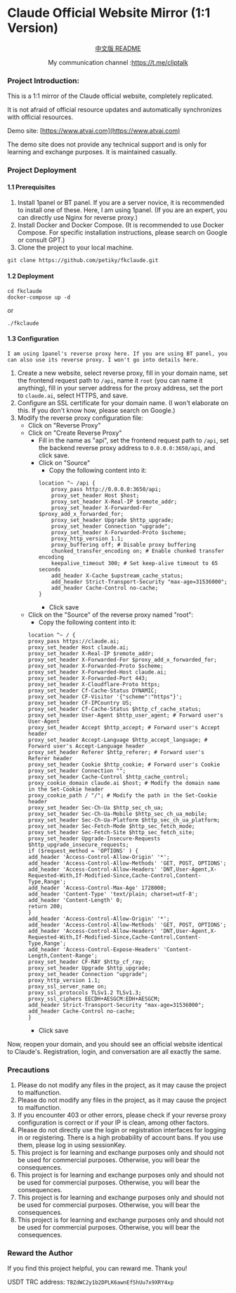 # Claude Official Website Mirror (1:1 Version)

<div align="center">
  <a href="README_zh.md">中文版 README</a>
  </br>
  <p>My communication channel :<a href="https://t.me/cliptalk">https://t.me/cliptalk</a>
</div>

### Project Introduction:

This is a 1:1 mirror of the Claude official website, completely replicated.

It is not afraid of official resource updates and automatically synchronizes with official resources.

Demo site: [https://www.atvai.com](https://www.atvai.com)

The demo site does not provide any technical support and is only for learning and exchange purposes. It is maintained casually.

### Project Deployment

#### 1.1 Prerequisites

1. Install 1panel or BT panel. If you are a server novice, it is recommended to install one of these. Here, I am using 1panel. (If you are an expert, you can directly use Nginx for reverse proxy.)
2. Install Docker and Docker Compose. (It is recommended to use Docker Compose. For specific installation instructions, please search on Google or consult GPT.)
3. Clone the project to your local machine.

```shell
git clone https://github.com/petiky/fkclaude.git
```

#### 1.2 Deployment

```shell
cd fkclaude
docker-compose up -d
```
or
```shell
./fkclaude
```
#### 1.3 Configuration

`I am using 1panel's reverse proxy here. If you are using BT panel, you can also use its reverse proxy. I won't go into details here.`

1. Create a new website, select reverse proxy, fill in your domain name, set the frontend request path to `/api`, name it `root` (you can name it anything), fill in your server address for the proxy address, set the port to `claude.ai`, select HTTPS, and save.
2. Configure an SSL certificate for your domain name. (I won't elaborate on this. If you don't know how, please search on Google.)
3. Modify the reverse proxy configuration file:
    - Click on "Reverse Proxy"
    - Click on "Create Reverse Proxy"
        - Fill in the name as "api", set the frontend request path to `/api`, set the backend reverse proxy address to `0.0.0.0:3650/api`, and click save.
        - Click on "Source"
            - Copy the following content into it:
          ```shell
          location ^~ /api {
              proxy_pass http://0.0.0.0:3650/api;
              proxy_set_header Host $host;
              proxy_set_header X-Real-IP $remote_addr;
              proxy_set_header X-Forwarded-For $proxy_add_x_forwarded_for;
              proxy_set_header Upgrade $http_upgrade;
              proxy_set_header Connection "upgrade";
              proxy_set_header X-Forwarded-Proto $scheme;
              proxy_http_version 1.1;
              proxy_buffering off; # Disable proxy buffering
              chunked_transfer_encoding on; # Enable chunked transfer encoding
              keepalive_timeout 300; # Set keep-alive timeout to 65 seconds
              add_header X-Cache $upstream_cache_status;
              add_header Strict-Transport-Security "max-age=31536000";
              add_header Cache-Control no-cache;
          }
          ```
            - Click save
    - Click on the "Source" of the reverse proxy named "root":
        - Copy the following content into it:
      ```shell
      location ^~ / {
      proxy_pass https://claude.ai;
      proxy_set_header Host claude.ai;
      proxy_set_header X-Real-IP $remote_addr;
      proxy_set_header X-Forwarded-For $proxy_add_x_forwarded_for;
      proxy_set_header X-Forwarded-Proto $scheme;
      proxy_set_header X-Forwarded-Host claude.ai;
      proxy_set_header X-Forwarded-Port 443;
      proxy_set_header X-Cloudflare-Proto https;
      proxy_set_header Cf-Cache-Status DYNAMIC;
      proxy_set_header CF-Visitor '{"scheme":"https"}';
      proxy_set_header CF-IPCountry US;
      proxy_set_header Cf-Cache-Status $http_cf_cache_status;
      proxy_set_header User-Agent $http_user_agent; # Forward user's User-Agent
      proxy_set_header Accept $http_accept; # Forward user's Accept header
      proxy_set_header Accept-Language $http_accept_language; # Forward user's Accept-Language header
      proxy_set_header Referer $http_referer; # Forward user's Referer header
      proxy_set_header Cookie $http_cookie; # Forward user's Cookie
      proxy_set_header Connection "";
      proxy_set_header Cache-Control $http_cache_control;
      proxy_cookie_domain claude.ai $host; # Modify the domain name in the Set-Cookie header
      proxy_cookie_path / "/"; # Modify the path in the Set-Cookie header
      proxy_set_header Sec-Ch-Ua $http_sec_ch_ua;
      proxy_set_header Sec-Ch-Ua-Mobile $http_sec_ch_ua_mobile;
      proxy_set_header Sec-Ch-Ua-Platform $http_sec_ch_ua_platform;
      proxy_set_header Sec-Fetch-Mode $http_sec_fetch_mode;
      proxy_set_header Sec-Fetch-Site $http_sec_fetch_site;
      proxy_set_header Upgrade-Insecure-Requests $http_upgrade_insecure_requests;
      if ($request_method = 'OPTIONS' ) {
      add_header 'Access-Control-Allow-Origin' '*';
      add_header 'Access-Control-Allow-Methods' 'GET, POST, OPTIONS';
      add_header 'Access-Control-Allow-Headers' 'DNT,User-Agent,X-Requested-With,If-Modified-Since,Cache-Control,Content-Type,Range';
      add_header 'Access-Control-Max-Age' 1728000;
      add_header 'Content-Type' 'text/plain; charset=utf-8';
      add_header 'Content-Length' 0;
      return 200;
      }
      add_header 'Access-Control-Allow-Origin' '*';
      add_header 'Access-Control-Allow-Methods' 'GET, POST, OPTIONS';
      add_header 'Access-Control-Allow-Headers' 'DNT,User-Agent,X-Requested-With,If-Modified-Since,Cache-Control,Content-Type,Range';
      add_header 'Access-Control-Expose-Headers' 'Content-Length,Content-Range';
      proxy_set_header CF-RAY $http_cf_ray;
      proxy_set_header Upgrade $http_upgrade;
      proxy_set_header Connection "upgrade";
      proxy_http_version 1.1;
      proxy_ssl_server_name on;
      proxy_ssl_protocols TLSv1.2 TLSv1.3;
      proxy_ssl_ciphers EECDH+AESGCM:EDH+AESGCM;
      add_header Strict-Transport-Security "max-age=31536000";
      add_header Cache-Control no-cache;
      }
      ```
        - Click save

Now, reopen your domain, and you should see an official website identical to Claude's. Registration, login, and conversation are all exactly the same.

### Precautions

1. Please do not modify any files in the project, as it may cause the project to malfunction.
2. Please do not modify any files in the project, as it may cause the project to malfunction.
3. If you encounter 403 or other errors, please check if your reverse proxy configuration is correct or if your IP is clean, among other factors.
4. Please do not directly use the login or registration interfaces for logging in or registering. There is a high probability of account bans. If you use them, please log in using sessionKey.
5. This project is for learning and exchange purposes only and should not be used for commercial purposes. Otherwise, you will bear the consequences.
6. This project is for learning and exchange purposes only and should not be used for commercial purposes. Otherwise, you will bear the consequences.
7. This project is for learning and exchange purposes only and should not be used for commercial purposes. Otherwise, you will bear the consequences.
8. This project is for learning and exchange purposes only and should not be used for commercial purposes. Otherwise, you will bear the consequences.

### Reward the Author

If you find this project helpful, you can reward me. Thank you!

USDT TRC address: `TBZdWC2y1b2DPLK6awnEfShUu7x9XRY4xp`
